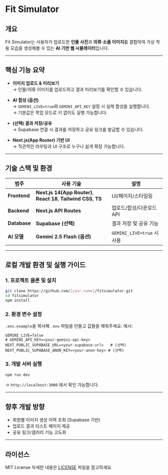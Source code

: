 # Fit Simulator

## 개요

Fit Simulator는 사용자가 업로드한 **인물 사진**과 **의류·소품 이미지**를 결합하여 가상 착용 모습을 생성해볼 수 있는 **AI 기반 웹 시뮬레이터**입니다.  

---

## 핵심 기능 요약

* **이미지 업로드 & 미리보기**  
  → 인물/의류 이미지를 업로드하고 결과 미리보기를 확인할 수 있습니다.

* **AI 합성 (옵션)**  
  → `GEMINI_LIVE=true`와 `GEMINI_API_KEY` 설정 시 실제 합성을 실행합니다.  
  → 기본값은 목업 모드로 키 없이도 실행 가능합니다.

* **(선택) 결과 저장/공유**  
  → Supabase 연결 시 결과를 저장하고 공유 링크를 발급할 수 있습니다.

* **Next.js(App Router) 기반 UI**  
  → 직관적인 라우팅과 UI 구조로 누구나 쉽게 확장 가능합니다.

---

## 기술 스택 및 환경

| 범주           | 사용 기술                                                              | 설명                      |
| ------------ | ------------------------------------------------------------------ | ----------------------- |
| **Frontend** | **Next.js 14(App Router)**, **React 18**, **Tailwind CSS**, **TS** | UI/페이지/스타일링             |
| **Backend**  | **Next.js API Routes**                                             | 업로드/합성/다운로드 API         |
| **Database** | **Supabase (선택)**                                                  | 결과 저장 및 공유 기능           |
| **AI 모델**    | **Gemini 2.5 Flash (옵션)**                                          | `GEMINI_LIVE=true` 시 사용 |

---

## 로컬 개발 환경 및 실행 가이드

### 1. 프로젝트 클론 및 설치
```bash
git clone https://github.com/[your-name]/fitsimulator.git
cd fitsimulator
npm install
````

### 2. 환경 변수 설정

`.env.example`을 복사해 `.env` 파일을 만들고 값들을 채워주세요.
예시:

```env
GEMINI_LIVE=false
# GEMINI_API_KEY=<your-gemini-api-key>
NEXT_PUBLIC_SUPABASE_URL=<your-supabase-url>   # (선택)
NEXT_PUBLIC_SUPABASE_ANON_KEY=<your-anon-key> # (선택)
```

### 3. 개발 서버 실행

```bash
npm run dev
```

→ `http://localhost:3000` 에서 확인 가능합니다.

---

## 향후 개발 방향

* 회원별 이미지 생성 이력 조회 (Supabase 기반)
* 업로드 결과 리스트 페이지 제공
* 공유 링크/갤러리 기능 고도화

---

## 라이선스

MIT License
자세한 내용은 [LICENSE](./LICENSE) 파일을 참고하세요.

